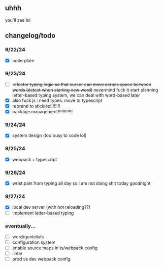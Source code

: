 ## uhhh

you'll see lol

## changelog/todo
### 9/22/24
- [x] boilerplate

### 9/23/24
- [ ] ~~refactor typing logic so that cursor can move across space between words (detect when starting new word)~~ nevermind fuck it start planning letter-based typing system, we can deal with word-based later
- [x] also fuck js i need types. move to typescript
- [x] rebrand to stickies!!!!!!!!
- [x] package management!!!!!!!!!!!!

### 9/24/24
- [x] system design (too busy to code lol)

### 9/25/24
- [x] webpack + typescript

### 9/26/24
- [x] wrist pain from typing all day so i am not doing shit today goodnight

### 9/27/24
- [x] local dev server (with hot reloading??)
- [ ] implement letter-based typing

### eventually...
- [ ] word/quotelists
- [ ] configuration system
- [ ] enable source maps in ts/webpack config
- [ ] linter
- [ ] prod vs dev webpack config
